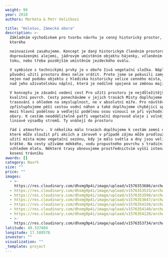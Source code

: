 ```yaml
---
weight: 99
year: 2018
authors: Markéta & Petr Veličkovi

title: "Holešov, Zámecká obora"
description: >-
  Základním východiskem pro tvorbu návrhu je cenný historický prostor, do
  kterého

  neinvazivně zasahujeme. Koncept je daný historickým členěním prostoru cestami
  doprovázenými alejemi, jádrovým umístěním objektu hájenky, včleněním vodního
  toku, nebo třeba pozdějším umístěním jezdeckého oválu.

  V symbióze s technickými prvky je v oboře živá vegetační složka. Náplň a
  původní užití prostoru dnes nelze vrátit. Proto jsme se pokusili zamyslet
  nejen nad podobu objektu z hlediska historicky velice cenného místa, ale také
  nad jeho uživatelskou náplní, která je nedílně spojená se změnou majitelů.

  V konceptu je zásadní vedení cest Pro užití prostoru je nejdůležitější jejich
  kvalitní povrch. Cesty ponecháváme v jejich trasách Místy doplňujeme zaniklé
  trasování s ohledem na smysluplnost, ne v absolutní míře. Pro návštěvníky
  zpřístupňujeme pěší cestou vodní náhon a také doplňujeme chybějící spojnici
  mezi hlavní podélnou a vedlejší podélnou osou vinoucí se při východní hranici
  obory. K cestám neoddělitelně patří vegetační doprovod aleje i volnější
  liniové výsadby stromů. Ty vnášejí do prostoru

  řád i atmosféru . V několika málo trasách doplňujeme k cestám zemní osvětlení,
  které může sloužit při akcích a zároveň v případě zájmu může prodloužit dobu
  užití místa mimo vegetační sezónu, kdy je málo světla a dny jsou velice
  krátké. Na cesty užíváme měkkého, vodu propustného povrchu s tradičním
  vzhledem mlatu. Některé trasy obnovujeme prostřednictvím vyšší intenzity
  kosení trávníku
awards: []
category: Navrh
size: ""
price: ""
images:
  - >-
    https://res.cloudinary.com/dhxmg9p4i/image/upload/v1576353686/archweb/Vizualizace3_p%C5%99%C3%AD%C4%8Dn%C3%A1_cesta_1_utozj8.jpg
  - https://res.cloudinary.com/dhxmg9p4i/image/upload/v1576353533/archweb/vizualizace1_potok_1_rpbzcu.jpg
  - https://res.cloudinary.com/dhxmg9p4i/image/upload/v1576353598/archweb/Vizualizace5_vedlej%C5%A1%C3%AD_osa_pntmps.jpg
  - https://res.cloudinary.com/dhxmg9p4i/image/upload/v1576353647/archweb/Vizualizace4_ze%C4%8F_a_ovce3_yx5sa8.jpg
  - https://res.cloudinary.com/dhxmg9p4i/image/upload/v1576354156/archweb/B_VIII_Detail_H%C3%A1jenka_bb9lcn.jpg
  - https://res.cloudinary.com/dhxmg9p4i/image/upload/v1576354140/archweb/B_VIII_Detail_H%C3%A1jenka_3D_copy_bd3ljh.jpg
  - https://res.cloudinary.com/dhxmg9p4i/image/upload/v1576354120/archweb/B_VI_lxceck.jpg
  - >-
    https://res.cloudinary.com/dhxmg9p4i/image/upload/v1576353734/archweb/B_I._Hlavn%C3%AD_v%C3%BDkres_Krajin%C3%A1%C5%99sko_architektonick%C3%A9_%C5%99e%C5%A1en%C3%AD_zmen%C5%A1en%C3%BD_v%C3%BDkres_stikye.jpg
latitude: 49.337404
longitude: 17.589578
investor: ""
visualization: ""
_template: project
---
```

